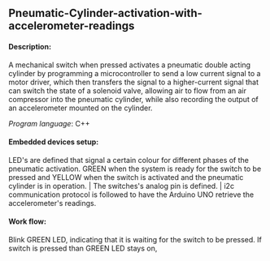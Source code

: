 
## Pneumatic-Cylinder-activation-with-accelerometer-readings
#### Description:
A mechanical switch when pressed activates a pneumatic double acting cylinder by programming a microcontroller to send a low current signal to a motor driver, which then transfers the signal to a higher-current signal that can switch the state of a solenoid valve, allowing air to flow from an air compressor into the pneumatic cylinder, while also recording the output of an accelerometer mounted on the cylinder.

_Program language_: C++

#### Embedded devices setup:
LED's are defined that signal a certain colour for different phases of the pneumatic activation. GREEN when the system is ready for the switch to be pressed and YELLOW when the switch is activated and the pneumatic cylinder is in operation. | The switches's analog pin is defined. | i2c communication protocol is followed to have the Arduino UNO retrieve the accelerometer's readings.

#### Work flow:
Blink GREEN LED, indicating that it is waiting for the switch to be pressed. If switch is pressed than GREEN LED stays on,  
